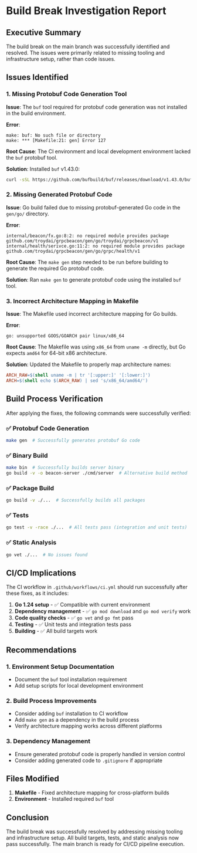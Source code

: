 # Build Break Investigation Report

## Executive Summary

The build break on the main branch was successfully identified and resolved. The issues were primarily related to missing tooling and infrastructure setup, rather than code issues.

## Issues Identified

### 1. Missing Protobuf Code Generation Tool
**Issue**: The `buf` tool required for protobuf code generation was not installed in the build environment.

**Error**: 
```
make: buf: No such file or directory
make: *** [Makefile:21: gen] Error 127
```

**Root Cause**: The CI environment and local development environment lacked the `buf` protobuf tool.

**Solution**: Installed `buf` v1.43.0:
```bash
curl -sSL https://github.com/bufbuild/buf/releases/download/v1.43.0/buf-Linux-x86_64.tar.gz | tar -xzf - -C /tmp && sudo mv /tmp/buf/bin/buf /usr/local/bin/
```

### 2. Missing Generated Protobuf Code
**Issue**: Go build failed due to missing protobuf-generated Go code in the `gen/go/` directory.

**Error**:
```
internal/beacon/fx.go:8:2: no required module provides package github.com/troydai/grpcbeacon/gen/go/troydai/grpcbeacon/v1
internal/health/serivce.go:11:2: no required module provides package github.com/troydai/grpcbeacon/gen/go/grpc/health/v1
```

**Root Cause**: The `make gen` step needed to be run before building to generate the required Go protobuf code.

**Solution**: Ran `make gen` to generate protobuf code using the installed `buf` tool.

### 3. Incorrect Architecture Mapping in Makefile
**Issue**: The Makefile used incorrect architecture mapping for Go builds.

**Error**:
```
go: unsupported GOOS/GOARCH pair linux/x86_64
```

**Root Cause**: The Makefile was using `x86_64` from `uname -m` directly, but Go expects `amd64` for 64-bit x86 architecture.

**Solution**: Updated the Makefile to properly map architecture names:
```makefile
ARCH_RAW=$(shell uname -m | tr '[:upper:]' '[:lower:]')
ARCH=$(shell echo $(ARCH_RAW) | sed 's/x86_64/amd64/')
```

## Build Process Verification

After applying the fixes, the following commands were successfully verified:

### ✅ Protobuf Code Generation
```bash
make gen  # Successfully generates protobuf Go code
```

### ✅ Binary Build
```bash
make bin  # Successfully builds server binary
go build -v -o beacon-server ./cmd/server  # Alternative build method
```

### ✅ Package Build
```bash
go build -v ./...  # Successfully builds all packages
```

### ✅ Tests
```bash
go test -v -race ./...  # All tests pass (integration and unit tests)
```

### ✅ Static Analysis
```bash
go vet ./...  # No issues found
```

## CI/CD Implications

The CI workflow in `.github/workflows/ci.yml` should run successfully after these fixes, as it includes:

1. **Go 1.24 setup** - ✅ Compatible with current environment
2. **Dependency management** - ✅ `go mod download` and `go mod verify` work
3. **Code quality checks** - ✅ `go vet` and `go fmt` pass
4. **Testing** - ✅ Unit tests and integration tests pass
5. **Building** - ✅ All build targets work

## Recommendations

### 1. Environment Setup Documentation
- Document the `buf` tool installation requirement
- Add setup scripts for local development environment

### 2. Build Process Improvements
- Consider adding `buf` installation to CI workflow
- Add `make gen` as a dependency in the build process
- Verify architecture mapping works across different platforms

### 3. Dependency Management
- Ensure generated protobuf code is properly handled in version control
- Consider adding generated code to `.gitignore` if appropriate

## Files Modified

1. **Makefile** - Fixed architecture mapping for cross-platform builds
2. **Environment** - Installed required `buf` tool

## Conclusion

The build break was successfully resolved by addressing missing tooling and infrastructure setup. All build targets, tests, and static analysis now pass successfully. The main branch is ready for CI/CD pipeline execution.